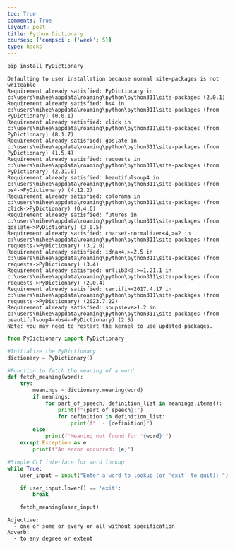 ```yaml
---
toc: True
comments: True
layout: post
title: Python Dictionary
courses: {'compsci': {'week': 5}}
type: hacks
---
```


```python
pip install PyDictionary

```

    Defaulting to user installation because normal site-packages is not writeable
    Requirement already satisfied: PyDictionary in c:\users\mihee\appdata\roaming\python\python311\site-packages (2.0.1)
    Requirement already satisfied: bs4 in c:\users\mihee\appdata\roaming\python\python311\site-packages (from PyDictionary) (0.0.1)
    Requirement already satisfied: click in c:\users\mihee\appdata\roaming\python\python311\site-packages (from PyDictionary) (8.1.7)
    Requirement already satisfied: goslate in c:\users\mihee\appdata\roaming\python\python311\site-packages (from PyDictionary) (1.5.4)
    Requirement already satisfied: requests in c:\users\mihee\appdata\roaming\python\python311\site-packages (from PyDictionary) (2.31.0)
    Requirement already satisfied: beautifulsoup4 in c:\users\mihee\appdata\roaming\python\python311\site-packages (from bs4->PyDictionary) (4.12.2)
    Requirement already satisfied: colorama in c:\users\mihee\appdata\roaming\python\python311\site-packages (from click->PyDictionary) (0.4.6)
    Requirement already satisfied: futures in c:\users\mihee\appdata\roaming\python\python311\site-packages (from goslate->PyDictionary) (3.0.5)
    Requirement already satisfied: charset-normalizer<4,>=2 in c:\users\mihee\appdata\roaming\python\python311\site-packages (from requests->PyDictionary) (3.2.0)
    Requirement already satisfied: idna<4,>=2.5 in c:\users\mihee\appdata\roaming\python\python311\site-packages (from requests->PyDictionary) (3.4)
    Requirement already satisfied: urllib3<3,>=1.21.1 in c:\users\mihee\appdata\roaming\python\python311\site-packages (from requests->PyDictionary) (2.0.4)
    Requirement already satisfied: certifi>=2017.4.17 in c:\users\mihee\appdata\roaming\python\python311\site-packages (from requests->PyDictionary) (2023.7.22)
    Requirement already satisfied: soupsieve>1.2 in c:\users\mihee\appdata\roaming\python\python311\site-packages (from beautifulsoup4->bs4->PyDictionary) (2.5)
    Note: you may need to restart the kernel to use updated packages.



```python
from PyDictionary import PyDictionary

#Initialize the PyDictionary
dictionary = PyDictionary()

#Function to fetch the meaning of a word
def fetch_meaning(word):
    try:
        meanings = dictionary.meaning(word)
        if meanings:
            for part_of_speech, definition_list in meanings.items():
                print(f"{part_of_speech}:")
                for definition in definition_list:
                    print(f"  - {definition}")
        else:
            print(f"Meaning not found for '{word}'")
    except Exception as e:
        print(f"An error occurred: {e}")

#Simple CLI interface for word lookup
while True:
    user_input = input("Enter a word to lookup (or 'exit' to quit): ").strip()

    if user_input.lower() == 'exit':
        break

    fetch_meaning(user_input)


```

    Adjective:
      - one or some or every or all without specification
    Adverb:
      - to any degree or extent

